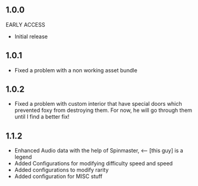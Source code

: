 ## 1.0.0
EARLY ACCESS
- Initial release
## 1.0.1
- Fixed a problem with a non working asset bundle

## 1.0.2
- Fixed a problem with custom interior that have special doors which prevented foxy from destroying them. For now, he will go through them until I find a better fix!

## 1.1.2
- Enhanced Audio data with the help of Spinmaster, <-- [this guy] is a legend 
- Added Configurations for modifying difficulty speed and speed
- Added configurations to modify rarity
- Added configuration for MISC stuff